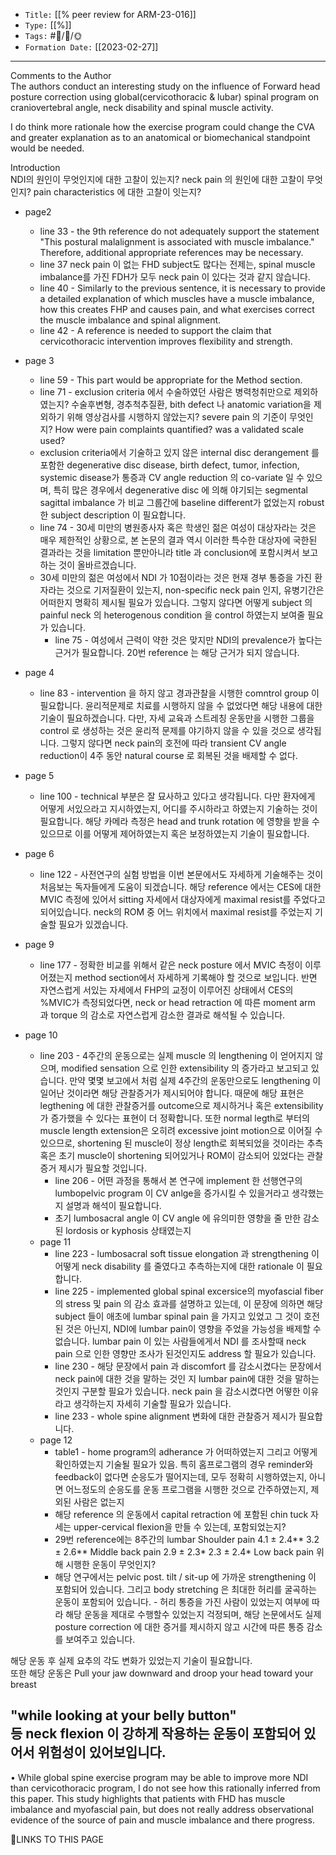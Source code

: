 
-   `Title:` [[% peer review for ARM-23-016]]
-   `Type:` [[%]]
-   `Tags:` #🧠️/📝️/🌞️ 
-   `Formation Date:` [[2023-02-27]]
---  
Comments to the Author  
The authors conduct an interesting study on the influence of Forward head posture correction using global(cervicothoracic & lubar) spinal program on craniovertebral angle, neck disability and spinal muscle activity. 


I do think more rationale how the exercise program could change the CVA and greater explanation as to an anatomical or biomechanical standpoint would be needed.

Introduction  
NDI의 원인이 무엇인지에 대한 고찰이 있는지?  neck pain 의 원인에 대한 고찰이 무엇인지? pain characteristics 에 대한 고찰이 잇는지?
- page2 
	- line 33 - the 9th reference do not adequately support the statement "This postural malalignment is associated with muscle imbalance." Therefore, additional appropriate references may be necessary.
	- line 37 neck pain 이 없는 FHD subject도 많다는 전제는, spinal muscle imbalance를 가진 FDH가 모두 neck pain 이 있다는 것과 같지 않습니다.
	- line 40 - Similarly to the previous sentence, it is necessary to provide a detailed explanation of which muscles have a muscle imbalance, how this creates FHP and causes pain, and what exercises correct the muscle imbalance and spinal alignment.
	- line 42 - A reference is needed to support the claim that cervicothoracic intervention improves flexibility and strength.
- page 3
	- line 59 - This part would be appropriate for the Method section.
	- line 71 - exclusion criteria 에서 수술하였던 사람은 병력청취만으로 제외하였는지? 수술후변형, 경추척추질환, bith defect 나 anatomic variation을 제외하기 위해 영상검사를 시행하지 않았는지? severe pain 의 기준이 무엇인지? How were pain complaints quantified? was a validated scale used?
	- exclusion criteria에서 기술하고 있지 않은 internal disc derangement 를 포함한 degenerative disc disease, birth defect, tumor, infection, systemic disease가 통증과 CV angle reduction 의 co-variate 일 수 있으며, 특히 많은 경우에서 degenerative disc 에 의해 야기되는 segmental sagittal imbalance 가 비교 그룹간에 baseline different가 없었는지 robust 한 subject description 이 필요합니다.
	- line 74 - 30세 미만의 병원종사자 혹은 학생인 젊은 여성이 대상자라는 것은 매우 제한적인 상황으로, 본 논문의 결과 역시 이러한 특수한 대상자에 국한된 결과라는 것을 limitation 뿐만아니라 title 과 conclusion에 포함시켜서 보고하는 것이 올바르겠습니다.	
	- 30세 미만의 젊은 여성에서 NDI 가 10점이라는 것은 현재 경부 통증을 가진 환자라는 것으로 기저질환이 있는지, non-specific neck pain 인지, 유병기간은 어떠한지 명확히 제시될 필요가 있습니다. 그렇지 않다면 어떻게 subject 의 painful neck 의 heterogenous condition 을 control 하였는지 보여줄 필요가 있습니다.
	  	- line 75 - 여성에서 근력이 약한 것은 맞지만 NDI의 prevalence가 높다는 근거가 필요합니다. 20번 reference 는 해당 근거가 되지 않습니다.
	  	


- page 4
	- line 83 - intervention 을 하지 않고 경과관찰을 시행한 comntrol group 이 필요합니다. 윤리적문제로 치료를 시행하지 않을 수 없었다면 해당 내용에 대한 기술이 필요하겠습니다. 다만, 자세 교육과 스트레칭 운동만을 시행한 그룹을 control 로 생성하는 것은 윤리적 문제를 야기하지 않을 수 있을 것으로 생각됩니다. 그렇지 않다면 neck pain의 호전에 따라 transient CV angle reduction이 4주 동안 natural course 로 회복된 것을 배제할 수 없다.  
- page 5
	- line 100 - technical 부분은 잘 묘사하고 있다고 생각됩니다. 다만 환자에게 어떻게 서있으라고 지시하였는지, 어디를 주시하라고 하였는지 기술하는 것이 필요합니다. 해당 카메라 측정은 head and trunk rotation 에 영향을 받을 수 있으므로 이를 어떻게 제어하였는지 혹은 보정하였는지 기술이 필요합니다.
- page 6
	- line 122 - 사전연구의 실험 방법을 이번 본문에서도 자세하게 기술해주는 것이 처음보는 독자들에게 도움이 되겠습니다. 해당 reference 에서는 CES에 대한 MVIC 측정에 있어서 sitting 자세에서 대상자에게 maximal resist를 주었다고 되어있습니다. neck의 ROM 중 어느 위치에서 maximal resist를 주었는지 기술할 필요가 있겠습니다.
- page 9
	- line 177 - 정확한 비교를 위해서 같은 neck posture 에서 MVIC 측정이 이루어졌는지 method section에서 자세하게 기록해야 할 것으로 보입니다. 반면 자연스럽게 서있는 자세에서 FHP의 교정이 이루어진 상태에서 CES의 %MVIC가 측정되었다면, neck or head retraction 에 따른 moment arm 과 torque 의 감소로 자연스럽게 감소한 결과로 해석될 수 있습니다.
- page 10
	- line 203 - 4주간의 운동으로는 실제 muscle 의 lengthening 이 얻어지지 않으며, modified sensation 으로 인한 extensibility 의 증가라고 보고되고 있습니다. 만약 몇몇 보고에서 처럼 실제 4주간의 운동만으로도 lengthening 이 일어난 것이라면 해당 관찰증거가 제시되어야 합니다. 때문에 해당 표현은 legthening 에 대한 관찰증거를 outcome으로 제시하거나 혹은 extensibility가 증가했을 수 있다는 표현이 더 정확합니다.
	  또한 normal legth로 부터의 muscle length extension은 오히려 excessive joint motion으로 이어질 수 있으므로, shortening  된 muscle이 정상 length로 회복되었을 것이라는 추측 혹은 초기 muscle이 shortening 되어있거나 ROM이 감소되어 있었다는 관찰증거 제시가 필요할 것입니다.
	  - line 206 - 어떤 과정을 통해서 본 연구에 implement 한 선행연구의 lumbopelvic program 이 CV anlge을 증가시킬 수 있을거라고 생각했는지 설명과 해석이 필요합니다.
	  - 초기 lumbosacral angle 이 CV angle 에 유의미한 영향을 줄 만한 감소된 lordosis or kyphosis 상태였는지
  - page 11
	  - line 223 -  lumbosacral soft tissue elongation 과 strengthening 이 어떻게 neck disability 를 줄였다고 추측하는지에 대한 rationale 이 필요합니다.
	  - line 225 - implemented global spinal excersice의 myofascial fiber의 stress 및 pain 의 감소 효과를 설명하고 있는데, 이 문장에 의하면 해당 subject 들이 애초에 lumbar spinal pain 을 가지고 있었고 그 것이 호전된 것은 아닌지, NDI에 lumbar pain이 영향을 주었을 가능성을 배제할 수 없습니다. lumbar pain 이 있는 사람들에게서 NDI 를 조사할때 neck pain 으로 인한 영향만 조사가 된것인지도 address 할 필요가 있습니다.
	  - line 230 - 해당 문장에서 pain 과 discomfort 를 감소시켰다는 문장에서 neck pain에 대한 것을 말하는 것인 지 lumbar pain에 대한 것을 말하는 것인지 구분할 필요가 있습니다. neck pain 을 감소시켰다면 어떻한 이유라고 생각하는지 자세히 기술할 필요가 있습니다.
	  - line 233 - whole spine alignment 변화에 대한 관찰증거 제시가 필요합니다.
  - page 12
	  - table1 - home program의 adherance 가 어떠하였는지 그리고 어떻게 확인하였는지 기술될 필요가 있음. 특히 홈프로그램의 경우 reminder와 feedback이 없다면 순응도가 떨어지는데, 모두 정확히 시행하였는지, 아니면 어느정도의 순응도를 운동 프로그램을 시행한 것으로 간주하였는지, 제외된 사람은 없는지
	  - 해당 reference 의 운동에서 capital retraction 에 포함된 chin tuck 자세는 upper-cervical flexion을 만들 수 있는데, 포함되었는지?
	  - 29번 reference에는 8주간의 lumbar Shoulder pain 4.1 ± 2.4** 3.2 ± 2.6** Middle back pain 2.9 ± 2.3* 2.3 ± 2.4* Low back pain 위해 시행한 운동이 무엇인지?
	  - 해당 연구에서는 pelvic post. tilt / sit-up 에 가까운 strengthening 이 포함되어 있습니다. 그리고 body stretching 은 최대한 허리를 굴곡하는 운동이 포함되어 있습니다. - 허리 통증을 가진 사람이 있었는지 여부에 따라 해당 운동을 제대로 수행할수 있었는지 걱정되며, 해당 논문에서도 실제 posture correction 에 대한 증거를 제시하지 않고 시간에 따른 통증 감소를 보여주고 있습니다.  
  
해당 운동 후 실제 요추의 각도 변화가 있었는지 기술이 필요합니다.  
또한 해당 운동은 Pull your jaw downward and droop your head toward your breast  
  
"while looking at your belly button"  
등 neck flexion 이 강하게 작용하는 운동이 포함되어 있어서 위험성이 있어보입니다.
  - 


• While global spine exercise program may be able to improve more NDI than cervicothoracic program, I do not see how this rationally inferred from this paper. This study highlights that patients with FHD has muscle imbalance and myofascial pain, but does not really address observational evidence of the source of pain and muscle imbalance and there progress.

🔗LINKS TO THIS PAGE
